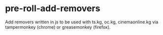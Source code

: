 # pre-roll-add-removers
Add removers written in js to be used with ts.kg, oc.kg, cinemaonline.kg via tampermonkey (chrome) or greasemonkey (firefox).
